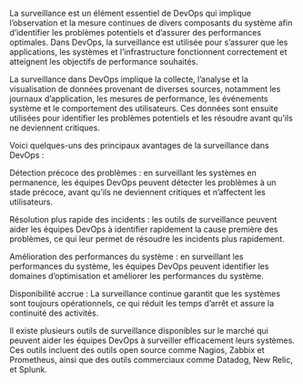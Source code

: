 La surveillance est un élément essentiel de DevOps qui implique l’observation et la mesure continues de divers composants du système afin d’identifier les problèmes potentiels et d’assurer des performances optimales. Dans DevOps, la surveillance est utilisée pour s’assurer que les applications, les systèmes et l’infrastructure fonctionnent correctement et atteignent les objectifs de performance souhaités.

La surveillance dans DevOps implique la collecte, l’analyse et la visualisation de données provenant de diverses sources, notamment les journaux d’application, les mesures de performance, les événements système et le comportement des utilisateurs. Ces données sont ensuite utilisées pour identifier les problèmes potentiels et les résoudre avant qu’ils ne deviennent critiques.

Voici quelques-uns des principaux avantages de la surveillance dans DevOps :

Détection précoce des problèmes : en surveillant les systèmes en permanence, les équipes DevOps peuvent détecter les problèmes à un stade précoce, avant qu’ils ne deviennent critiques et n’affectent les utilisateurs.

Résolution plus rapide des incidents : les outils de surveillance peuvent aider les équipes DevOps à identifier rapidement la cause première des problèmes, ce qui leur permet de résoudre les incidents plus rapidement.

Amélioration des performances du système : en surveillant les performances du système, les équipes DevOps peuvent identifier les domaines d’optimisation et améliorer les performances du système.

Disponibilité accrue : La surveillance continue garantit que les systèmes sont toujours opérationnels, ce qui réduit les temps d’arrêt et assure la continuité des activités.

Il existe plusieurs outils de surveillance disponibles sur le marché qui peuvent aider les équipes DevOps à surveiller efficacement leurs systèmes. Ces outils incluent des outils open source comme Nagios, Zabbix et Prometheus, ainsi que des outils commerciaux comme Datadog, New Relic, et Splunk.


